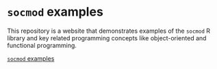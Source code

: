# `socmod` examples

This repository is a website that demonstrates examples of the `socmod` 
R library and key related programming concepts like object-oriented and
functional programming.

[`socmod` examples](https://css4s.github.io/socmod-examples)
